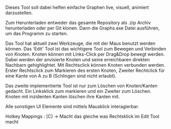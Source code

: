 Dieses Tool soll dabei helfen einfache Graphen live, visuell, animiert darzustellen. 

Zum Herunterladen entweder das gesamte Repository als .zip Archiv herunterladen oder per Git klonen. 
Dann die Graphs.exe Datei ausführen, um das Programm zu starten. 

Das Tool hat aktuell zwei Werkzeuge, die mit der Maus benutzt werden können. Das 'Edit' Tool ist das wichtigere Tool zum Bewegen und Verbinden von Knoten.
Knoten können mit Links-Click per Drag&Drop bewegt werden. Dabei werden der anvisierte Knoten und seine erreichbaren direkten Nachbarn gehighlightet. 
Mit Rechtsclick können Knoten verbunden werden. Erster Rechtsclick zum Markieren des ersten Knoten, Zweiter Rechtclick für eine Kante von A zu B (Schlingen sind nicht erlaubt).

Das zweite implementierte Tool ist nur zum Löschen von Knoten/Kanten gedacht. Ein Linksklick zum markieren und ein Zweiter zum Löschen. Knoten mit inzidenten Kanten löschen ihre Kanten mit.

Alle sonstigen UI Elemente sind mittels Mausklick interagierbar.

Hotkey Mappings :
[C] -> Macht das gleiche was Rechtsklick im Edit Tool macht

